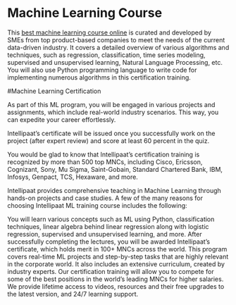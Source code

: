 # Machine Learning Course

This [best machine learning course online](https://intellipaat.com/machine-learning-certification-training-course/) is curated and developed by SMEs from top product-based companies to meet the needs of the current data-driven industry. It covers a detailed overview of various algorithms and techniques, such as regression, classification, time series modeling, supervised and unsupervised learning, Natural Language Processing, etc. You will also use Python programming language to write code for implementing numerous algorithms in this certification training.

#Machine Learning Certification

As part of this ML program, you will be engaged in various projects and assignments, which include real-world industry scenarios. This way, you can expedite your career effortlessly.

Intellipaat’s certificate will be issued once you successfully work on the project (after expert review) and score at least 60 percent in the quiz.

You would be glad to know that Intellipaat’s certification training is recognized by more than 500  top MNCs, including Cisco, Ericsson, Cognizant, Sony, Mu Sigma, Saint-Gobain, Standard Chartered Bank, IBM, Infosys, Genpact, TCS, Hexaware, and more.

Intellipaat provides comprehensive teaching in Machine Learning through hands-on projects and case studies. A few of the many reasons for choosing Intellipaat ML training course includes the following:

You will learn various concepts such as ML using Python, classification techniques, linear algebra behind linear regression along with logistic regression, supervised and unsupervised learning, and more.
After successfully completing the lectures, you will be awarded Intellipaat’s certificate, which holds merit in 100+ MNCs across the world.
This program covers real-time ML projects and step-by-step tasks that are highly relevant in the corporate world. It also includes an extensive curriculum, created by industry experts.
Our certification training will allow you to compete for some of the best positions in the world’s leading MNCs for higher salaries.
We provide lifetime access to videos, resources and their free upgrades to the latest version, and 24/7 learning support.
